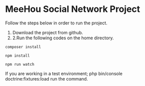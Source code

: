 # MeeHou Social Network Project

Follow the steps below in order to run the project.
1. Download the project from github. 
2. 2.Run the following codes on the home directory.

`composer install`

`npm install`

`npm run watch`

If you are working in a test environment;
php bin/console doctrine:fixtures:load
run the command.
